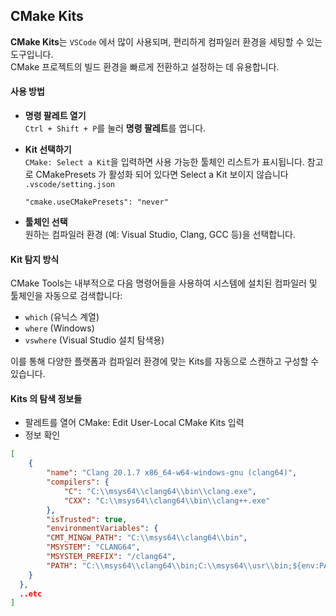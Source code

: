 ## CMake Kits

**CMake Kits**는 `VSCode` 에서 많이 사용되며, 편리하게 컴파일러 환경을 세팅할 수 있는 도구입니다.  
CMake 프로젝트의 빌드 환경을 빠르게 전환하고 설정하는 데 유용합니다.

#### 사용 방법

* **명령 팔레트 열기**  
   `Ctrl + Shift + P`를 눌러 **명령 팔레트**를 엽니다.

* **Kit 선택하기**  
   `CMake: Select a Kit`을 입력하면 사용 가능한 툴체인 리스트가 표시됩니다.
   참고로 CMakePresets 가 활성화 되어 있다면 Select a Kit 보이지 않습니다
   `.vscode/setting.json`
   ```
   "cmake.useCMakePresets": "never"
   ```

* **툴체인 선택**  
   원하는 컴파일러 환경 (예: Visual Studio, Clang, GCC 등)을 선택합니다.

#### Kit 탐지 방식

CMake Tools는 내부적으로 다음 명령어들을 사용하여 시스템에 설치된 컴파일러 및 툴체인을 자동으로 검색합니다:

- `which` (유닉스 계열)
- `where` (Windows)
- `vswhere` (Visual Studio 설치 탐색용)

이를 통해 다양한 플랫폼과 컴파일러 환경에 맞는 Kits를 자동으로 스캔하고 구성할 수 있습니다.

#### Kits 의 탐색 정보들

* 팔레트를 열어 CMake: Edit User-Local CMake Kits 입력
* 정보 확인

```json
[
    {
        "name": "Clang 20.1.7 x86_64-w64-windows-gnu (clang64)",
        "compilers": {
            "C": "C:\\msys64\\clang64\\bin\\clang.exe",
            "CXX": "C:\\msys64\\clang64\\bin\\clang++.exe"
        },
        "isTrusted": true,
        "environmentVariables": {
        "CMT_MINGW_PATH": "C:\\msys64\\clang64\\bin",
        "MSYSTEM": "CLANG64",
        "MSYSTEM_PREFIX": "/clang64",
        "PATH": "C:\\msys64\\clang64\\bin;C:\\msys64\\usr\\bin;${env:PATH}"
    }
  },
  ..etc
]
```